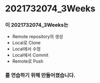 # 2021732074_3Weeks
### 이 2021732074_3Weeks는
* Remote repository의 생성
* Local로 Clone
* Local에서 수정
* Local에서 Commit
* Remote로 Push
### 를 연습하기 위해 만들어졌습니다.
